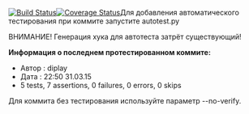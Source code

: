 [![Build Status](https://travis-ci.org/K224/party_surfing.svg?branch=travis_test)](https://travis-ci.org/K224/party_surfing)[![Coverage Status](https://coveralls.io/repos/K224/party_surfing/badge.svg)](https://coveralls.io/r/K224/party_surfing)Для добавления автоматического тестирования при коммите запустите autotest.py

ВНИМАНИЕ! Генерация хука для автотеста затрёт существующий!

**Информация о последнем протестированном коммите:**
* Автор : diplay
* Дата : 22:50  31.03.15
* 5 tests, 7 assertions, 0 failures, 0 errors, 0 skips


Для коммита без тестирования используйте параметр --no-verify.